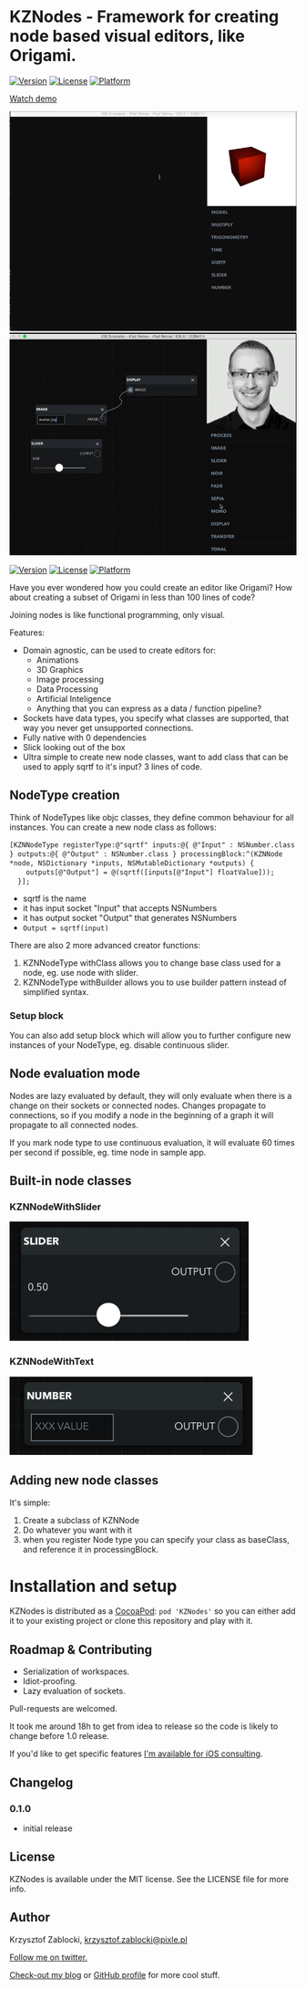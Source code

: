 # KZNodes - Framework for creating node based visual editors, like Origami.

[![Version](https://img.shields.io/cocoapods/v/KZNodes.svg?style=flat)](http://cocoadocs.org/docsets/KZNodes)
[![License](https://img.shields.io/cocoapods/l/KZNodes.svg?style=flat)](http://cocoadocs.org/docsets/KZNodes)
[![Platform](https://img.shields.io/cocoapods/p/KZNodes.svg?style=flat)](http://cocoadocs.org/docsets/KZNodes)

[Watch demo](https://vimeo.com/110467626)

[![](/Screenshots/transforms.gif?raw=true)](https://vimeo.com/110467626)
[![](/Screenshots/coreimage.gif?raw=true)](https://vimeo.com/110467626)

[![Version](https://img.shields.io/cocoapods/v/KZPlayground.svg?style=flat)](http://cocoadocs.org/docsets/KZPlayground)
[![License](https://img.shields.io/cocoapods/l/KZPlayground.svg?style=flat)](http://cocoadocs.org/docsets/KZPlayground)
[![Platform](https://img.shields.io/cocoapods/p/KZPlayground.svg?style=flat)](http://cocoadocs.org/docsets/KZPlayground)

Have you ever wondered how you could create an editor like Origami?
How about creating a subset of Origami in less than 100 lines of code?

Joining nodes is like functional programming, only visual.

Features:
- Domain agnostic, can be used to create editors for:
  - Animations
  - 3D Graphics
  - Image processing
  - Data Processing
  - Artificial Inteligence
  - Anything that you can express as a data / function pipeline?
- Sockets have data types, you specify what classes are supported, that way you never get unsupported connections.
- Fully native with 0 dependencies
- Slick looking out of the box
- Ultra simple to create new node classes, want to add class that can be used to apply sqrtf to it's input? 3 lines of code.



## NodeType creation
Think of NodeTypes like objc classes, they define common behaviour for all instances.
You can create a new node class as follows:

```objc
[KZNNodeType registerType:@"sqrtf" inputs:@{ @"Input" : NSNumber.class } outputs:@{ @"Output" : NSNumber.class } processingBlock:^(KZNNode *node, NSDictionary *inputs, NSMutableDictionary *outputs) {
    outputs[@"Output"] = @(sqrtf([inputs[@"Input"] floatValue]));
  }];
```

- sqrtf is the name
- it has input socket "Input" that accepts NSNumbers
- it has output socket "Output" that generates NSNumbers
- `Output = sqrtf(input)`

There are also 2 more advanced creator functions:
1. KZNNodeType withClass allows you to change base class used for a node, eg. use node with slider.
2. KZNNodeType withBuilder allows you to use builder pattern instead of simplified syntax.

### Setup block
You can also add setup block which will allow you to further configure new instances of your NodeType, eg. disable continuous slider.

## Node evaluation mode
Nodes are lazy evaluated by default, they will only evaluate when there is a change on their sockets or connected nodes.
Changes propagate to connections, so if you modify a node in the beginning of a graph it will propagate to all connected nodes.

If you mark node type to use continuous evaluation, it will evaluate 60 times per second if possible, eg. time node in sample app.

## Built-in node classes
### KZNNodeWithSlider
![](/Screenshots/slider.png?raw=true)

### KZNNodeWithText
![](/Screenshots/textfield.png?raw=true)

## Adding new node classes

It's simple:

1. Create a subclass of KZNNode
2. Do whatever you want with it
3. when you register Node type you can specify your class as baseClass, and reference it in processingBlock.



# Installation and setup
KZNodes is distributed as a [CocoaPod](http://cocoapods.org):
`pod 'KZNodes'`
so you can either add it to your existing project or clone this repository and play with it.

## Roadmap & Contributing

- Serialization of workspaces.
- Idiot-proofing.
- Lazy evaluation of sockets.

Pull-requests are welcomed.

It took me around 18h to get from idea to release so the code is likely to change before 1.0 release.

If you'd like to get specific features [I'm available for iOS consulting](http://www.merowing.info/about/).

## Changelog
 
### 0.1.0
- initial release
 
## License

KZNodes is available under the MIT license. See the LICENSE file for more info.

## Author

Krzysztof Zablocki, krzysztof.zablocki@pixle.pl

[Follow me on twitter.](http://twitter.com/merowing_)

[Check-out my blog](http://merowing.info) or [GitHub profile](https://github.com/krzysztofzablocki) for more cool stuff.
